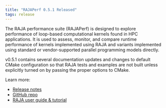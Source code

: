 ```yaml
---
title: "RAJAPerf 0.5.1 Released"
tags: release
---
```


The RAJA performance suite (RAJAPerf) is designed to explore performance of loop-based computational kernels found in HPC applications. It is used to assess, monitor, and compare runtime performance of kernels implemented using RAJA and variants implemented using standard or vendor-supported parallel programming models directly.

v0.5.1 contains several documentation updates and changes to default CMake configuration so that RAJA tests and examples are not built unless explicitly turned on by passing the proper options to CMake.

Learn more:
- [Release notes](https://github.com/LLNL/RAJAPerf/releases/tag/0.5.1)
- [GitHub repo](https://github.com/LLNL/RAJAPerf)
- [RAJA user guide & tutorial](https://raja.readthedocs.io/en/master/)

